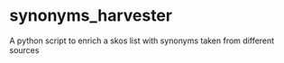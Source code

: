 # synonyms_harvester
A python script to enrich a skos list with synonyms taken from different sources
